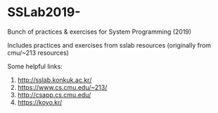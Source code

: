 # SSLab2019-
Bunch of practices &amp; exercises for System Programming (2019)

Includes practices and exercises from sslab resources (originally from cmu/~213 resources)


Some helpful links:
1. http://sslab.konkuk.ac.kr/ 
2. https://www.cs.cmu.edu/~213/
3. http://csapp.cs.cmu.edu/
4. https://koyo.kr/

